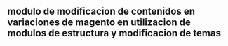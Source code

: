 modulo de modificacion de contenidos en variaciones de magento en utilizacion de modulos de estructura y modificacion de temas
--------------------------
